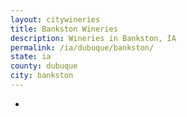 ```yaml
---
layout: citywineries
title: Bankston Wineries
description: Wineries in Bankston, IA
permalink: /ia/dubuque/bankston/
state: ia
county: dubuque
city: bankston
---
```

-
